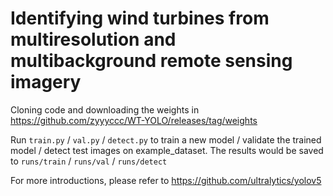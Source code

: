 # Identifying wind turbines from multiresolution and multibackground remote sensing imagery
Cloning code and downloading the weights in https://github.com/zyyyccc/WT-YOLO/releases/tag/weights

Run `train.py` / `val.py` / `detect.py` to train a new model / validate the trained model / detect test images on example_dataset. The results would be saved to `runs/train` / `runs/val` / `runs/detect`

For more introductions, please refer to 
https://github.com/ultralytics/yolov5
